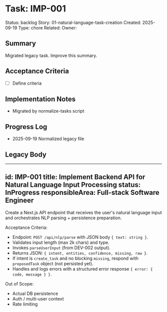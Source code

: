 # Task: IMP-001
Status: backlog
Story: 01-natural-language-task-creation
Created: 2025-09-19
Type: chore
Related:
Owner:

## Summary
Migrated legacy task. Improve this summary.

## Acceptance Criteria
- [ ] Define criteria

## Implementation Notes
- Migrated by normalize-tasks script

## Progress Log
- 2025-09-19 Normalized legacy file

## Legacy Body

---
id: IMP-001
title: Implement Backend API for Natural Language Input Processing
status: InProgress
responsibleArea: Full-stack Software Engineer
---
Create a Next.js API endpoint that receives the user's natural language input and orchestrates NLP parsing + persistence preparation.

Acceptance Criteria:
- Endpoint: `POST /api/nlp/parse` with JSON body `{ text: string }`.
- Validates input length (max 2k chars) and type.
- Invokes `parseUserInput` (from DEV-002 output).
- Returns JSON: `{ intent, entities, confidence, missing, raw }`.
- If intent is `create_task` and no blocking `missing`, respond with `proposedTask` object (not persisted yet).
- Handles and logs errors with a structured error response `{ error: { code, message } }`.

Out of Scope:
- Actual DB persistence
- Auth / multi-user context
- Rate limiting
